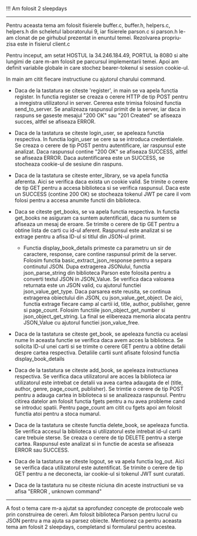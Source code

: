 !!! Am folosit 2 sleepdays

-------------------------------------------------------------------------------
Pentru aceasta tema am folosit fisierele buffer.c, buffer.h, helpers.c,
helpers.h din scheletul laboratorului 9, iar fisierele parson.c si parson.h
le-am clonat de pe girhubul prezentat in enuntul temei.
Rezolvarea propriu-zisa este in fisierul client.c

Pentru inceput, am setat HOSTUL la 34.246.184.49, PORTUL la 8080 si alte
lungimi de care m-am folosit pe parcursul implementarii temei. Apoi am definit
variabile globale in care stochez bearer-tokenul si session cookie-ul.

In main am citit fiecare instructiune cu ajutorul charului command.

- Daca de la tastatura se citeste 'register', in main se va apela functia
register. In functia register se creaza o cerere HTTP de tip POST pentru a
inregistra utilizatorul in server. Cererea este trimisa folosind functia
send_to_server. Se analizeaza raspunsul primit de la server, iar daca in
raspuns se gaseste mesajul "200 OK" sau "201 Created" se afiseaza succes,
altfel se afiseaza ERROR.

- Daca de la tastatura se citeste login_user, se apeleaza functia respectiva.
In functia login_user se cere sa se introduca credentialele. Se creaza o cerere
de tip POST pentru autentificare, iar raspunsul este analizat. Daca raspunsul
contine "200 OK" se afiseaza SUCCESS, altfel se afiseaza ERROR. Daca
autentificarea este un SUCCESS, se stocheaza cookie-ul de sesiune din raspuns.

- Daca de la tastatura se citeste enter_library, se va apela functia aferenta.
Aici se verifica daca exista un cookie valid. Se trimite o cerere de tip GET
pentru a accesa biblioteca si se verifica raspunsul. Daca este un SUCCESS
(contine 200 OK) se stocheaza tokenul JWT pe care il vom folosi pentru a accesa
anumite functii din biblioteca.

- Daca se citeste get_books, se va apela functia respectiva. In functia
get_books ne asiguram ca suntem autentificati, daca nu suntem se afiseaza un
mesaj de eroare. Se trimite o cerere de tip GET pentru a obtine lista de carti
cu id-ul aferent. Raspunsul este analizat si se extrage pentru a afisa ID-ul
si titlul din JSON-ul primit.
    * Functia display_book_details primeste ca parametru un sir de caractere,
    response, care contine raspunsul primit de la server. Folosim functia
    basic_extract_json_response pentru a separa continutul JSON.
      Dupa extragerea JSONului, functia json_parse_string din biblioteca Parson
    este folosita pentru a converti textul JSON in JSON_Value. Se verifica daca
    valoarea returnata este un JSON valid, cu ajutorul functiei
    json_value_get_type.
      Daca parsarea este reusita, se continua extragerea obiectului din JSON,
    cu json_value_get_object. De aici, functia extrage fiecare camp al cartii
    id, title, author, publisher, genre si page_count. Folosim functiile
    json_object_get_number si json_object_get_string. La final se elibereaza
    memoria alocata pentru JSON_Value cu ajutorul functiei json_value_free.

- Daca de la tastatura se citeste get_book, se apeleaza functia cu acelasi nume
In aceasta functie se verifica daca avem acces la biblioteca. Se solicita ID-ul
unei carti si se trimite o cerere GET pentru a obtine detalii despre cartea
respectiva. Detaliile cartii sunt afisate folosind functia display_book_details

- Daca de la tastatura se citeste add_book, se apeleaza instructiunea
respectiva. Se verifica daca utilizatorul are acces la biblioteca iar
utilizatorul este intrebat ce detalii va avea cartea adaugata de el (title, 
author, genre, page_count, publisher). Se trimtie o cerere de tip POST pentru
a adauga cartea in biblioteca si se analizeaza raspunsul. Pentru citirea
datelor am folosit functia fgets pentru a nu avea probleme cand se introduc
spatii. Pentru page_count am citit cu fgets apoi am folosit functia atoi pentru
a stoca numarul.

- Daca de la tastatura se citeste functia delete_book, se apeleaza functia.
Se verifica accesul la biblioteca si utilizatorul este intrebat id-ul cartii
care trebuie sterse. Se creaza o cerere de tip DELETE pentru a sterge cartea.
Raspunsul este analizat si in functie de acesta se afiseaza ERROR sau SUCCESS.

- Daca de la tastatura se citeste logout, se va apela functia log_out.
Aici se verifica daca utilizatorul este autentificat. Se trimite o cerere de
tip GET pentru a ne deconecta, iar cookie-ul si tokenul JWT sunt curatati.

- Daca de la tastatura nu se citeste niciuna din aceste instructiuni se va
afisa "ERROR , unknown command"
-------------------------------------------------------------------------------

A fost o tema care m-a ajutat sa aprofundez concepte de protocoale web prin
construirea de cereri. Am folosit biblioteca Parson pentru lucrul cu JSON
pentru a ma ajuta sa parsez obiecte. Mentionez ca pentru aceasta tema am
folosit 2 sleepdays, completand si formularul pentru acestea.
